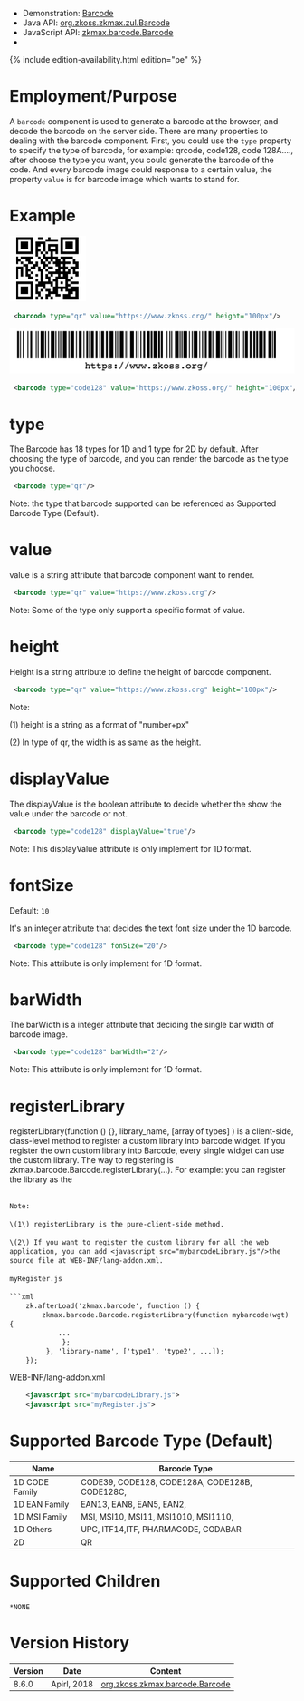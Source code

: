 
- Demonstration:
  [Barcode](https://blog.zkoss.org/2018/09/05/8-6-preview-barcode-and-barcodescanner/)
- Java API: [org.zkoss.zkmax.zul.Barcode](https://www.zkoss.org/javadoc/latest/zk/org/zkoss/zkmax/zul/Barcode.html)
- JavaScript API:
  [zkmax.barcode.Barcode](https://www.zkoss.org/javadoc/latest/jsdoc/classes/zkmax.barcode.Barcode.html)
- <!--REQUIRED ZK EDITION: PE -->
{% include edition-availability.html edition="pe" %}

# Employment/Purpose

A `barcode` component is used to generate a barcode at the browser, and
decode the barcode on the server side. There are many properties to
dealing with the barcode component. First, you could use the `type`
property to specify the type of barcode, for example: qrcode, code128,
code 128A...., after choose the type you want, you could generate the
barcode of the code. And every barcode image could response to a certain
value, the property `value` is for barcode image which wants to stand
for.

# Example

![](/zk_component_ref/images/qrcode.png)

```xml
 <barcode type="qr" value="https://www.zkoss.org/" height="100px"/>
```

![](/zk_component_ref/images/code128.png)

```xml
 <barcode type="code128" value="https://www.zkoss.org/" height="100px"/>
```

# type

The Barcode has 18 types for 1D and 1 type for 2D by default. After
choosing the type of barcode, and you can render the barcode as the type
you choose.

```xml
 <barcode type="qr"/>
```

Note: the type that barcode supported can be referenced as Supported
Barcode Type (Default).

# value

value is a string attribute that barcode component want to render.

```xml
 <barcode type="qr" value="https://www.zkoss.org"/>
```

Note: Some of the type only support a specific format of value.

# height

Height is a string attribute to define the height of barcode component.

```xml
 <barcode type="qr" value="https://www.zkoss.org" height="100px"/>
```

Note:

\(1\) height is a string as a format of "number+px"

\(2\) In type of qr, the width is as same as the height.

# displayValue

The displayValue is the boolean attribute to decide whether the show the
value under the barcode or not.

```xml
 <barcode type="code128" displayValue="true"/>
```

Note: This displayValue attribute is only implement for 1D format.

# fontSize

Default: `10`

It's an integer attribute that decides the text font size under the 1D
barcode.

```xml
 <barcode type="code128" fonSize="20"/>
```

Note: This attribute is only implement for 1D format.

# barWidth

The barWidth is a integer attribute that deciding the single bar width
of barcode image.

```xml
 <barcode type="code128" barWidth="2"/>
```

Note: This attribute is only implement for 1D format.

# registerLibrary

registerLibrary(function () {}, library_name, \[array of types\] ) is a
client-side, class-level method to register a custom library into
barcode widget. If you register the own custom library into Barcode,
every single widget can use the custom library. The way to registering
is zkmax.barcode.Barcode.registerLibrary(...). For example: you can
register the library as the

<script>

below.

```xml
<?script src="mybarcodeLibrary.js"?>
<script>
    ...
    zk.afterLoad('zkmax.barcode', function () {
        zkmax.barcode.Barcode.registerLibrary(function mybarcode(wgt) {
            ...
             };
         }, 'library-name', ['type1', 'type2', ...]);
    });
    ...
</script>
```

Note:

\(1\) registerLibrary is the pure-client-side method.

\(2\) If you want to register the custom library for all the web
application, you can add <javascript src="mybarcodeLibrary.js"/>the
source file at WEB-INF/lang-addon.xml.

myRegister.js

```xml
    zk.afterLoad('zkmax.barcode', function () {
        zkmax.barcode.Barcode.registerLibrary(function mybarcode(wgt) {
            ...
             };
         }, 'library-name', ['type1', 'type2', ...]);
    });
```

WEB-INF/lang-addon.xml

```xml
    <javascript src="mybarcodeLibrary.js">
    <javascript src="myRegister.js">
```

# Supported Barcode Type (Default)

| Name | Barcode Type |
|---|---|
| 1D CODE Family | CODE39, CODE128, CODE128A, CODE128B, CODE128C, |
| 1D EAN Family | EAN13, EAN8, EAN5, EAN2, |
| 1D MSI Family | MSI, MSI10, MSI11, MSI1010, MSI1110, |
| 1D Others | UPC, ITF14,ITF, PHARMACODE, CODABAR |
| 2D | QR |

# Supported Children

`*NONE`



# Version History



| Version | Date        | Content                                            |
|---------|-------------|----------------------------------------------------|
| 8.6.0   | Apirl, 2018 | [org.zkoss.zkmax.barcode.Barcode](https://www.zkoss.org/javadoc/latest/zk/org/zkoss/zkmax/barcode/Barcode.html) |


